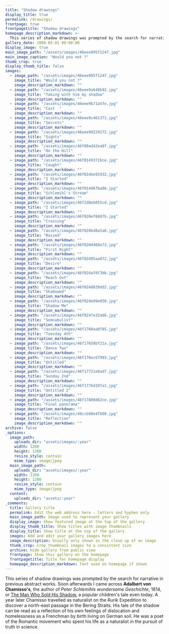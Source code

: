 ```yaml
---
title: "Shadow drawings"
display_title: true
permalink: /drawings/
frontpage: true
frontpagetitle: "Shadow drawings"
homepage_description_markdown: >-
  This series of shadow drawings was prompted by the search for narrative in previous abstract works. 
gallery_date: 2000-05-01 00:00:00
display_image: true
main_image_path: "/assets/images/46eee995f1247.jpg"
main_image_caption: "Would you not ?"
thumb_crop: true
display_thumb_title: false
images:
  - image_path: "/assets/images/46eee995f1247.jpg"
    image_title: "Would you not ?"
    image_description_markdown: ""
  - image_path: "/assets/images/46eee9a648b92.jpg"
    image_title: "Taking with him my shadow"
    image_description_markdown: ""
  - image_path: "/assets/images/46eee9b71a5fe.jpg"
    image_title: "Cast  "
    image_description_markdown: ""
  - image_path: "/assets/images/46eee9c461371.jpg"
    image_title: "Secrets"
    image_description_markdown: ""
  - image_path: "/assets/images/46eee9d229172.jpg"
    image_title: "Sights"
    image_description_markdown: ""
  - image_path: "/assets/images/46f00ad42ea8f.jpg"
    image_title: "On the Hill"
    image_description_markdown: ""
  - image_path: "/assets/images/46f0149371bce.jpg"
    image_title: "Caught"
    image_description_markdown: ""
  - image_path: "/assets/images/46f014be91932.jpg"
    image_title: "I Started"
    image_description_markdown: ""
  - image_path: "/assets/images/46f014d67ba86.jpg"
    image_title: "Schlemihl's Stream"
    image_description_markdown: ""
  - image_path: "/assets/images/46f2d8eb055cd.jpg"
    image_title: "I Started"
    image_description_markdown: ""
  - image_path: "/assets/images/46f020ef8807b.jpg"
    image_title: "Crossing"
    image_description_markdown: ""
  - image_path: "/assets/images/46f020bd8a5a6.jpg"
    image_title: "Raised"
    image_description_markdown: ""
  - image_path: "/assets/images/46f020d460e73.jpg"
    image_title: "First Night"
    image_description_markdown: ""
  - image_path: "/assets/images/46f02495aa072.jpg"
    image_title: "Desire"
    image_description_markdown: ""
  - image_path: "/assets/images/46f024af8f3bb.jpg"
    image_title: "Reach Out"
    image_description_markdown: ""
  - image_path: "/assets/images/46f024d039dd2.jpg"
    image_title: "Shadowed"
    image_description_markdown: ""
  - image_path: "/assets/images/46f024e89e050.jpg"
    image_title: "Shadow Me"
    image_description_markdown: ""
  - image_path: "/assets/images/46f024fe32a66.jpg"
    image_title: "Somnabulist"
    image_description_markdown: ""
  - image_path: "/assets/images/46f1760aa8f85.jpg"
    image_title: "Tuesday 4th"
    image_description_markdown: ""
  - image_path: "/assets/images/46f17658bf21a.jpg"
    image_title: "Dance Two"
    image_description_markdown: ""
  - image_path: "/assets/images/46f176ec67993.jpg"
    image_title: "Untitled"
    image_description_markdown: ""
  - image_path: "/assets/images/46f17721e6adf.jpg"
    image_title: "Sunday 2nd"
    image_description_markdown: ""
  - image_path: "/assets/images/46f177bd19fa1.jpg"
    image_title: "Untitled 2"
    image_description_markdown: ""
  - image_path: "/assets/images/46f17800d62ce.jpg"
    image_title: "Final panorama"
    image_description_markdown: ""
  - image_path: "/assets/images/49ccb88e4f608.jpg"
    image_title: "Reflection"
    image_description_markdown: ""
archive: false
_options:
  image_path:
    uploads_dir: "assets/images/:year"
    width: 1200
    height: 1200
    resize_style: contain
    mime_type: image/jpeg
  main_image_path:
    uploads_dir: "assets/images/:year"
    width: 1200
    height: 1200
    resize_style: contain
    mime_type: image/jpeg
  content:
    uploads_dir: "assets/:year"
_comments:
  title: Gallery title
  permalink: Edit the web address here - letters and hyphen only
  main_image_path: Image used to represent your gallery
  display_image: Show featured image at the top of the gallery
  display_thumb_title: Show titles with image thumbnails
  display_title: Show title at the top of the gallery
  images: Add and edit your gallery images here
  image_description: Usually only shown in the close up of an image
  thumb_crop: Crop thumbnail images to a consistent size
  archive: Hide gallery from public view
  frontpage: Show this gallery on the homepage
  frontpagetitle: Title for homepage display
  homepage_description_markdown: Text used on homepage if shown
---
```

This series of shadow drawings was prompted by the search for narrative in previous abstract works. Soon afterwards I came across <strong>Adalbert von Chamisso's</strong>, the author of <em>Peter Schlemihls wundersame Geschichte</em>, 1814, or <a href="http://www.gutenberg.org/etext/5339" title="Read the text on Project Gutenberg">The Man Who Sold His Shadow</a>, a popular children's tale even today. A year later Chamisso travelled as naturalist on the Rurik Expedition to discover a north-east passage in the Bering Straits. His tale of the shadow can be read as a reflection of his own feelings of dislocation and homelessness as a Frenchman by birth living on German soil. He was a poet of the Romantic movement who spent his life as a naturalist in the pursuit of truth in science.